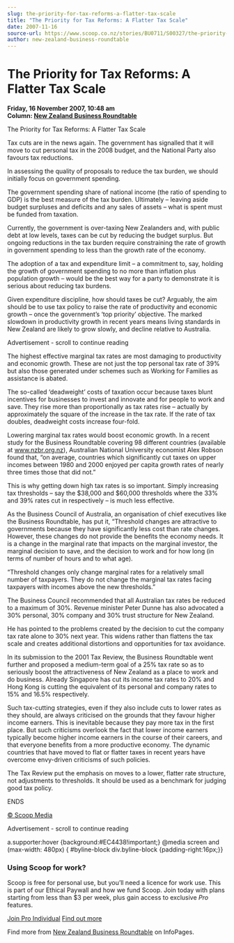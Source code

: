 ```yaml
---
slug: the-priority-for-tax-reforms-a-flatter-tax-scale
title: "The Priority for Tax Reforms: A Flatter Tax Scale"
date: 2007-11-16
source-url: https://www.scoop.co.nz/stories/BU0711/S00327/the-priority-for-tax-reforms-a-flatter-tax-scale.htm
author: new-zealand-business-roundtable
---
```

The Priority for Tax Reforms: A Flatter Tax Scale
=================================================

**Friday, 16 November 2007, 10:48 am**  
**Column: [New Zealand Business Roundtable](https://info.scoop.co.nz/New_Zealand_Business_Roundtable)**

The Priority for Tax Reforms: A Flatter Tax Scale

Tax cuts are in the news again. The government has signalled that it will move to cut personal tax in the 2008 budget, and the National Party also favours tax reductions.

In assessing the quality of proposals to reduce the tax burden, we should initially focus on government spending.

The government spending share of national income (the ratio of spending to GDP) is the best measure of the tax burden. Ultimately – leaving aside budget surpluses and deficits and any sales of assets – what is spent must be funded from taxation.

Currently, the government is over-taxing New Zealanders and, with public debt at low levels, taxes can be cut by reducing the budget surplus. But ongoing reductions in the tax burden require constraining the rate of growth in government spending to less than the growth rate of the economy.

The adoption of a tax and expenditure limit – a commitment to, say, holding the growth of government spending to no more than inflation plus population growth – would be the best way for a party to demonstrate it is serious about reducing tax burdens.

Given expenditure discipline, how should taxes be cut? Arguably, the aim should be to use tax policy to raise the rate of productivity and economic growth – once the government’s ‘top priority’ objective. The marked slowdown in productivity growth in recent years means living standards in New Zealand are likely to grow slowly, and decline relative to Australia.

Advertisement - scroll to continue reading





The highest effective marginal tax rates are most damaging to productivity and economic growth. These are not just the top personal tax rate of 39% but also those generated under schemes such as Working for Families as assistance is abated.

The so-called ‘deadweight’ costs of taxation occur because taxes blunt incentives for businesses to invest and innovate and for people to work and save. They rise more than proportionally as tax rates rise – actually by approximately the square of the increase in the tax rate. If the rate of tax doubles, deadweight costs increase four-fold.

Lowering marginal tax rates would boost economic growth. In a recent study for the Business Roundtable covering 98 different countries (available at www.nzbr.org.nz), Australian National University economist Alex Robson found that, “on average, countries which significantly cut taxes on upper incomes between 1980 and 2000 enjoyed per capita growth rates of nearly three times those that did not.”

This is why getting down high tax rates is so important. Simply increasing tax thresholds – say the $38,000 and $60,000 thresholds where the 33% and 39% rates cut in respectively – is much less effective.

As the Business Council of Australia, an organisation of chief executives like the Business Roundtable, has put it, “Threshold changes are attractive to governments because they have significantly less cost than rate changes. However, these changes do not provide the benefits the economy needs. It is a change in the marginal rate that impacts on the marginal investor, the marginal decision to save, and the decision to work and for how long (in terms of number of hours and to what age).

“Threshold changes only change marginal rates for a relatively small number of taxpayers. They do not change the marginal tax rates facing taxpayers with incomes above the new thresholds.”

The Business Council recommended that all Australian tax rates be reduced to a maximum of 30%. Revenue minister Peter Dunne has also advocated a 30% personal, 30% company and 30% trust structure for New Zealand.

He has pointed to the problems created by the decision to cut the company tax rate alone to 30% next year. This widens rather than flattens the tax scale and creates additional distortions and opportunities for tax avoidance.

In its submission to the 2001 Tax Review, the Business Roundtable went further and proposed a medium-term goal of a 25% tax rate so as to seriously boost the attractiveness of New Zealand as a place to work and do business. Already Singapore has cut its income tax rates to 20% and Hong Kong is cutting the equivalent of its personal and company rates to 15% and 16.5% respectively.

Such tax-cutting strategies, even if they also include cuts to lower rates as they should, are always criticised on the grounds that they favour higher income earners. This is inevitable because they pay more tax in the first place. But such criticisms overlook the fact that lower income earners typically become higher income earners in the course of their careers, and that everyone benefits from a more productive economy. The dynamic countries that have moved to flat or flatter taxes in recent years have overcome envy-driven criticisms of such policies.

The Tax Review put the emphasis on moves to a lower, flatter rate structure, not adjustments to thresholds. It should be used as a benchmark for judging good tax policy.

ENDS

  

[© Scoop Media](http://www.scoop.co.nz/about/terms.html)  

Advertisement - scroll to continue reading



a.supporter:hover {background:#EC4438!important;} @media screen and (max-width: 480px) { #byline-block div.byline-block {padding-right:16px;}}

### Using Scoop for work?

Scoop is free for personal use, but you’ll need a licence for work use. This is part of our Ethical Paywall and how we fund Scoop. Join today with plans starting from less than $3 per week, plus gain access to exclusive _Pro_ features.  
  
[Join Pro Individual](https://pro.scoop.co.nz/Individual/?from=ProIn24) [Find out more](https://pro.scoop.co.nz/using-scoop-for-work/?from=ProIn24)

Find more from [New Zealand Business Roundtable](https://info.scoop.co.nz/New_Zealand_Business_Roundtable) on InfoPages.